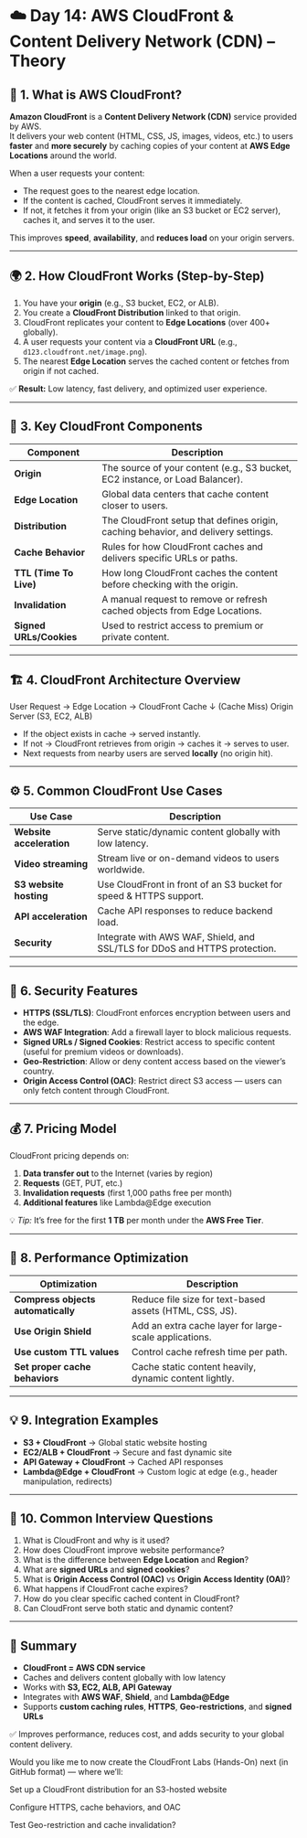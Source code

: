 # ☁️ Day 14: AWS CloudFront & Content Delivery Network (CDN) – Theory

## 🧠 1. What is AWS CloudFront?

**Amazon CloudFront** is a **Content Delivery Network (CDN)** service provided by AWS.  
It delivers your web content (HTML, CSS, JS, images, videos, etc.) to users **faster** and **more securely** by caching copies of your content at **AWS Edge Locations** around the world.

When a user requests your content:
- The request goes to the nearest edge location.
- If the content is cached, CloudFront serves it immediately.
- If not, it fetches it from your origin (like an S3 bucket or EC2 server), caches it, and serves it to the user.

This improves **speed**, **availability**, and **reduces load** on your origin servers.

---

## 🌍 2. How CloudFront Works (Step-by-Step)

1. You have your **origin** (e.g., S3 bucket, EC2, or ALB).
2. You create a **CloudFront Distribution** linked to that origin.
3. CloudFront replicates your content to **Edge Locations** (over 400+ globally).
4. A user requests your content via a **CloudFront URL** (e.g., `d123.cloudfront.net/image.png`).
5. The nearest **Edge Location** serves the cached content or fetches from origin if not cached.

✅ **Result:** Low latency, fast delivery, and optimized user experience.

---

## 🧩 3. Key CloudFront Components

| Component | Description |
|------------|--------------|
| **Origin** | The source of your content (e.g., S3 bucket, EC2 instance, or Load Balancer). |
| **Edge Location** | Global data centers that cache content closer to users. |
| **Distribution** | The CloudFront setup that defines origin, caching behavior, and delivery settings. |
| **Cache Behavior** | Rules for how CloudFront caches and delivers specific URLs or paths. |
| **TTL (Time To Live)** | How long CloudFront caches the content before checking with the origin. |
| **Invalidation** | A manual request to remove or refresh cached objects from Edge Locations. |
| **Signed URLs/Cookies** | Used to restrict access to premium or private content. |

---

## 🏗️ 4. CloudFront Architecture Overview

User Request → Edge Location → CloudFront Cache
↓ (Cache Miss)
Origin Server (S3, EC2, ALB)


- If the object exists in cache → served instantly.
- If not → CloudFront retrieves from origin → caches it → serves to user.
- Next requests from nearby users are served **locally** (no origin hit).

---

## ⚙️ 5. Common CloudFront Use Cases

| Use Case | Description |
|-----------|--------------|
| **Website acceleration** | Serve static/dynamic content globally with low latency. |
| **Video streaming** | Stream live or on-demand videos to users worldwide. |
| **S3 website hosting** | Use CloudFront in front of an S3 bucket for speed & HTTPS support. |
| **API acceleration** | Cache API responses to reduce backend load. |
| **Security** | Integrate with AWS WAF, Shield, and SSL/TLS for DDoS and HTTPS protection. |

---

## 🔐 6. Security Features

- **HTTPS (SSL/TLS)**: CloudFront enforces encryption between users and the edge.
- **AWS WAF Integration**: Add a firewall layer to block malicious requests.
- **Signed URLs / Signed Cookies**: Restrict access to specific content (useful for premium videos or downloads).
- **Geo-Restriction**: Allow or deny content access based on the viewer’s country.
- **Origin Access Control (OAC)**: Restrict direct S3 access — users can only fetch content through CloudFront.

---

## 💰 7. Pricing Model

CloudFront pricing depends on:
1. **Data transfer out** to the Internet (varies by region)
2. **Requests** (GET, PUT, etc.)
3. **Invalidation requests** (first 1,000 paths free per month)
4. **Additional features** like Lambda@Edge execution

💡 *Tip:* It’s free for the first **1 TB** per month under the **AWS Free Tier**.

---

## 🧮 8. Performance Optimization

| Optimization | Description |
|---------------|--------------|
| **Compress objects automatically** | Reduce file size for text-based assets (HTML, CSS, JS). |
| **Use Origin Shield** | Add an extra cache layer for large-scale applications. |
| **Use custom TTL values** | Control cache refresh time per path. |
| **Set proper cache behaviors** | Cache static content heavily, dynamic content lightly. |

---

## 💡 9. Integration Examples

- **S3 + CloudFront** → Global static website hosting  
- **EC2/ALB + CloudFront** → Secure and fast dynamic site  
- **API Gateway + CloudFront** → Cached API responses  
- **Lambda@Edge + CloudFront** → Custom logic at edge (e.g., header manipulation, redirects)

---

## 🧠 10. Common Interview Questions

1. What is CloudFront and why is it used?
2. How does CloudFront improve website performance?
3. What is the difference between **Edge Location** and **Region**?
4. What are **signed URLs** and **signed cookies**?
5. What is **Origin Access Control (OAC)** vs **Origin Access Identity (OAI)**?
6. What happens if CloudFront cache expires?
7. How do you clear specific cached content in CloudFront?
8. Can CloudFront serve both static and dynamic content?

---

## 🏁 Summary

- **CloudFront = AWS CDN service**
- Caches and delivers content globally with low latency
- Works with **S3, EC2, ALB, API Gateway**
- Integrates with **AWS WAF**, **Shield**, and **Lambda@Edge**
- Supports **custom caching rules**, **HTTPS**, **Geo-restrictions**, and **signed URLs**

✅ Improves performance, reduces cost, and adds security to your global content delivery.

Would you like me to now create the CloudFront Labs (Hands-On) next (in GitHub format) — where we’ll:

Set up a CloudFront distribution for an S3-hosted website

Configure HTTPS, cache behaviors, and OAC

Test Geo-restriction and cache invalidation?
